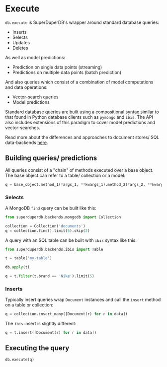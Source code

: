 # Execute

`db.execute` is SuperDuperDB's wrapper around standard database queries:

- Inserts
- Selects
- Updates
- Deletes

As well as model predictions:

- Prediction on single data points (streaming)
- Predictions on multiple data points (batch prediction)

And also queries which consist of a combination of model computations and data operations:

- Vector-search queries
- Model predictions

Standard database queries are built using a compositional syntax similar to that found in Python database clients 
such as `pymongo` and `ibis`. The API also includes extensions of this paradigm to cover model predictions
and vector-searches.

Read more about the differences and approaches to document stores/ SQL data-backends [here](docs/data_integrations).

## Building queries/ predictions

All queries consist of a "chain" of methods executed over a base object. The base object 
can refer to a table/ collection or a model:

```python
q = base_object.method_1(*args_1, **kwargs_1).method_2(*args_2, **kwargs_2)....
```

### Selects

A MongoDB `find` query can be built like this:

```python
from superduperdb.backends.mongodb import Collection

collection = Collection('documents')
q = collection.find().limit(5).skip(2)
```

A query with an SQL table can be built with `ibis` syntax like this:

```python
from superduperdb.backends.ibis import Table

t = table('my-table')

db.apply(t)

q = t.filter(t.brand == 'Nike').limit(5)
```

### Inserts

Typically insert queries wrap `Document` instances and call the `insert` method on a table or collection:

```python
q = collection.insert_many([Document(r) for r in data])
```

The `ibis` insert is slightly different:

```python
q = t.insert([Document(r) for r in data])
```

## Executing the query


```python
db.execute(q)
```